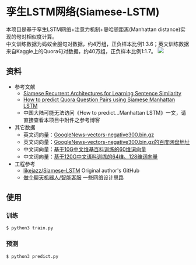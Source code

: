 # 孪生LSTM网络(Siamese-LSTM)
本项目是基于孪生LSTM网络+注意力机制+曼哈顿距离(Manhattan distance)实现的句对相似度计算。<br>
中文训练数据为蚂蚁金服句对数据，约4万组，正负样本比例1:3.6；英文训练数据来自Kaggle上的Quora句对数据，约40万组，正负样本比例1:1.7。
![](https://cloud.githubusercontent.com/assets/9861437/20479493/6ea8ad12-b004-11e6-89e4-53d4d354d32e.png)

## 资料
- 参考文献
    - [Siamese Recurrent Architectures for Learning Sentence Similarity](http://www.mit.edu/~jonasm/info/MuellerThyagarajan_AAAI16.pdf)
    - [How to predict Quora Question Pairs using Siamese Manhattan LSTM](https://medium.com/mlreview/implementing-malstm-on-kaggles-quora-question-pairs-competition-8b31b0b16a07)
    - 中国大陆可能无法访问《How to predict...Manhattan LSTM》一文，请直接查看本项目中附件之参考博客
- 其它数据
    - 英文词向量：[GoogleNews-vectors-negative300.bin.gz](https://drive.google.com/file/d/0B7XkCwpI5KDYNlNUTTlSS21pQmM/edit?usp=sharing)
    - 英文词向量：[GoogleNews-vectors-negative300.bin.gz的百度网盘地址](https://pan.baidu.com/s/1dEENGPV)
    - 中文词向量：[基于10G中文维基百科训练的60维词向量](https://www.cnblogs.com/Darwin2000/p/5786984.html)
    - 中文词向量：[基于120G中文语料训练的64维、128维词向量](https://weibo.com/p/23041816d74e01f0102x77v)
- 工程参考
    - [likejazz/Siamese-LSTM](https://github.com/likejazz/Siamese-LSTM) Original author's GitHub
    - [做个聊天机器人/智能客服](https://zhuanlan.zhihu.com/p/31638132) 一些网络设计思路

## 使用
### 训练
```
$ python3 train.py
```

### 预测
```
$ python3 predict.py
```
